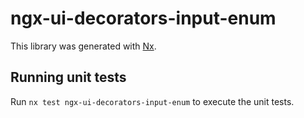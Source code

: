 # ngx-ui-decorators-input-enum

This library was generated with [Nx](https://nx.dev).

## Running unit tests

Run `nx test ngx-ui-decorators-input-enum` to execute the unit tests.
